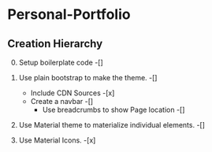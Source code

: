 # Personal-Portfolio

## Creation Hierarchy
0. Setup boilerplate code -[]
1. Use plain bootstrap to make the theme. -[]
	* Include CDN Sources -[x]
	* Create a navbar -[]
		* Use breadcrumbs to show Page location -[]

2. Use Material theme to materialize individual elements. -[]
3. Use Material Icons. -[x]
